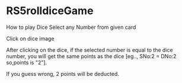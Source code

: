 # RS5rolldiceGame

How to play Dice
Select any Number from given card

Click on dice image 

After clicking on the dice, if the selected number is equal to the dice number, you will get the same points as the dice [eg.., SNo:2 = DNo:2  so,points is "2"].

If you guess wrong, 2 points will be deducted.
